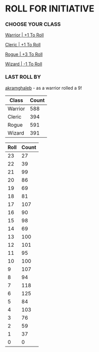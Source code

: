 # ROLL FOR INITIATIVE
### CHOOSE YOUR CLASS

[Warrior | +1 To Roll](https://github.com/benjaminsampica/benjaminsampica/issues/new?title=roll%7Cwarrior&body=Just+click+%27Submit+new+issue%27.)

[Cleric | +1 To Roll](https://github.com/benjaminsampica/benjaminsampica/issues/new?title=roll%7Ccleric&body=Just+click+%27Submit+new+issue%27.)

[Rogue | +3 To Roll](https://github.com/benjaminsampica/benjaminsampica/issues/new?title=roll%7Crogue&body=Just+click+%27Submit+new+issue%27.)

[Wizard | -1 To Roll](https://github.com/benjaminsampica/benjaminsampica/issues/new?title=roll%7Cwizard&body=Just+click+%27Submit+new+issue%27.)
### LAST ROLL BY
[akramghaleb](https://www.github.com/akramghaleb) - as a warrior rolled a 9!

|Class|Count|
|-|-|
|Warrior|588|
|Cleric|394|
|Rogue|591|
|Wizard|391|

|Roll|Count|
|-|-|
|23|27
|22|39
|21|99
|20|86
|19|69
|18|81
|17|107
|16|90
|15|98
|14|69
|13|100
|12|101
|11|95
|10|100
|9|107
|8|94
|7|118
|6|125
|5|84
|4|103
|3|76
|2|59
|1|37
|0|0
